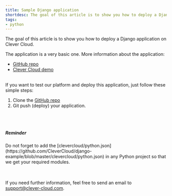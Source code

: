 ```yaml
---
title: Sample Django application
shortdesc: The goal of this article is to show you how to deploy a Django application on Clever Cloud.
tags:
- python
---
```


The goal of this article is to show you how to deploy a Django application on Clever Cloud.

The application is a very basic one. More information about the application:  

*  [GitHub repo](https://github.com/CleverCloud/django-example)
*  [Clever Cloud demo](http://django.cleverapps.io/)

<br/>
If you want to test our platform and deploy this application, just follow these simple steps:

1. Clone the [GitHub repo](https://github.com/CleverCloud/django-example)
2. Git push (deploy) your application.

<br/><br/>
<div class="alert alert-hot-problems">
  <h5>Reminder</h5>
  <p>Do not forget to add the [clevercloud/python.json](https://github.com/CleverCloud/django-example/blob/master/clevercloud/python.json) in any Python project so that we get your required modules.
  </p>
</div>


<br/><br/>If you need further information, feel free to send an email to <support@clever-cloud.com>.

